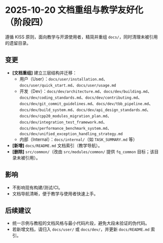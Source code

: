 # 2025-10-20 文档重组与教学友好化（阶段四）

遵循 KISS 原则，面向教学与开源使用者，精简并重组 `docs/`，同时清理未被引用的遗留目录。

## 变更

- **[文档重组]** 建立三层结构并迁移：
  - 用户（User）：`docs/user/installation.md`、`docs/user/quick_start.md`、`docs/user/usage.md`
  - 开发（Dev）：`docs/dev/architecture.md`、`docs/dev/building.md`、`docs/dev/coding_standards.md`、`docs/dev/contributing.md`、`docs/dev/git_commit_guidelines.md`、`docs/dev/tbb_pipeline.md`、`docs/dev/build_system.md`、`docs/dev/api_design_standards.md`、`docs/dev/cpp20_modules_migration_plan.md`、`docs/dev/integration_test_framework.md`、`docs/dev/performance_benchmark_system.md`、`docs/dev/unified_exception_handling_strategy.md`
  - 内部（Internal）：`docs/internal/`（如 `TASK_SUMMARY.md` 等）
- **[新增]** `docs/README.md` 文档索引（教学导航）。
- **[删除]** `src/common/`（改由 `src/modules/common/` 提供 `fq_common` 目标；该目录未被引用）。

## 影响

- 不影响现有构建/测试/CI。
- 文档导航清晰，便于教学与使用者快速上手。

## 后续建议

- 统一示例与教程的文档风格与最小代码片段，避免大段未验证的伪代码。
- 若新增文档，请归入 `docs/user/` 或 `docs/dev/`，并更新 `docs/README.md` 索引。
